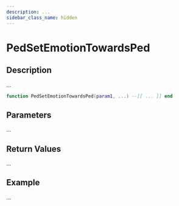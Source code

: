 ```yaml
---
description: ...
sidebar_class_name: hidden
---
```


# PedSetEmotionTowardsPed

## Description

...

```lua
function PedSetEmotionTowardsPed(param1, ...) --[[ ... ]] end
```

## Parameters

...

## Return Values

...

## Example

...


